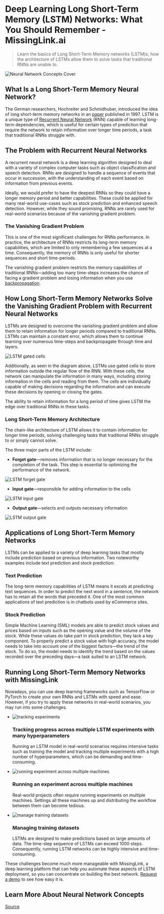 # Deep Learning Long Short-Term Memory (LSTM) Networks: What You Should Remember - MissingLink.ai

> Learn the basics of Long Short-Term Memory networks (LSTM)s, how the architecture of LSTMs allow them to solve tasks that traditional RNNs are unable to.

![Neural Network Concepts Cover](https://missinglink.ai/wp-content/uploads/2019/04/cover-Healthcare.png)

What Is a Long Short-Term Memory Neural Network?
------------------------------------------------

The German researchers, Hochreiter and Schmidhuber, introduced the idea of long short-term memory networks in an [paper](http://www.bioinf.jku.at/publications/older/2604.pdf) published in 1997. LSTM is a unique type of [Recurrent Neural Network](https://missinglink.ai/guides/neural-network-concepts/recurrent-neural-network-glossary-uses-types-basic-structure/) (RNN) capable of learning long-term dependencies, which is useful for certain types of prediction that require the network to retain information over longer time periods, a task that traditional RNNs struggle with.

The Problem with Recurrent Neural Networks
------------------------------------------

A recurrent neural network is a deep learning algorithm designed to deal with a variety of complex computer tasks such as object classification and speech detection. RNNs are designed to handle a sequence of events that occur in succession, with the understanding of each event based on information from previous events.

Ideally, we would prefer to have the deepest RNNs so they could have a longer memory period and better capabilities. These could be applied for many real-world use-cases such as stock prediction and enhanced speech detection. However, while they sound promising, RNNs are rarely used for real-world scenarios because of the vanishing gradient problem.

### The Vanishing Gradient Problem

This is one of the most significant challenges for RNNs performance. In practice, the architecture of RNNs restricts its long-term memory capabilities, which are limited to only remembering a few sequences at a time. Consequently, the memory of RNNs is only useful for shorter sequences and short time-periods.

The vanishing gradient problem restricts the memory capabilities of traditional RNNs—adding too many time-steps increases the chance of facing a gradient problem and losing information when you use [backpropagation](https://missinglink.ai/guides/neural-network-concepts/backpropagation-neural-networks-process-examples-code-minus-math/).

How Long Short-Term Memory Networks Solve the Vanishing Gradient Problem with Recurrent Neural Networks
-------------------------------------------------------------------------------------------------------

LSTMs are designed to overcome the vanishing gradient problem and allow them to retain information for longer periods compared to traditional RNNs. LSTMs can maintain a constant error, which allows them to continue learning over numerous time-steps and backpropagate through time and layers.

![LSTM gated cells](https://missinglink.ai/wp-content/uploads/2019/08/A.png)

Additionally, as seen in the diagram above, LSTMs use gated cells to store information outside the regular flow of the RNN. With these cells, the network can manipulate the information in many ways, including storing information in the cells and reading from them. The cells are individually capable of making decisions regarding the information and can execute these decisions by opening or closing the gates.

The ability to retain information for a long period of time gives LSTM the edge over traditional RNNs in these tasks.

### Long Short-Term Memory Architecture

The chain-like architecture of LSTM allows it to contain information for longer time periods, solving challenging tasks that traditional RNNs struggle to or simply cannot solve.

The three major parts of the LSTM include:

* **Forget gate**—removes information that is no longer necessary for the completion of the task. This step is essential to optimizing the performance of the network.

![LSTM forget gate](https://missinglink.ai/wp-content/uploads/2019/08/B.png)

* **Input gate**—responsible for adding information to the cells

![LSTM input gate](https://missinglink.ai/wp-content/uploads/2019/08/C.png)

* **Output gate**—selects and outputs necessary information

![LSTM output gate](https://missinglink.ai/wp-content/uploads/2019/08/D.png)

Applications of Long Short-Term Memory Networks
-----------------------------------------------

LSTMs can be applied to a variety of deep learning tasks that mostly include prediction based on previous information. Two noteworthy examples include text prediction and stock prediction:

### Text Prediction

The long-term memory capabilities of LSTM means it excels at predicting text sequences. In order to predict the next word in a sentence, the network has to retain all the words that preceded it. One of the most common applications of text prediction is in chatbots used by eCommerce sites.

### Stock Prediction

Simple Machine Learning (SML) models are able to predict stock values and prices based on inputs such as the opening value and the volume of the stock. While these values do take part in stock prediction, they lack a key component. To properly predict a stock value with high accuracy, the model needs to take into account one of the biggest factors—the trend of the stock. To do so, the model needs to identify the trend based on the values recorded over the preceding days—a task suited to an LSTM network.

Running Long Short-Term Memory Networks with MissingLink
--------------------------------------------------------

Nowadays, you can use deep learning frameworks such as TensorFlow or PyTorch to create your own RNNs and LSTMs with speed and ease. However, if you try to apply these networks in real-world scenarios, you may run into some challenges.

* ![tracking experiments](https://missinglink.ai/wp-content/uploads/2018/11/graph.png) 
  
  ### Tracking progress across multiple LSTM experiments with many hyperparameters
  
  Running an LSTM model in real-world scenarios requires intensive tasks such as training the model and tracking multiple experiments with a high number of hyperparameters, which can be demanding and time-consuming.

* ![running experiment across multiple machines](https://missinglink.ai/wp-content/uploads/2018/11/2server.png) 
  
  ### Running an experiment across multiple machines
  
  Real-world projects often require running experiments on multiple machines. Settings all these machines up and distributing the workflow between them can become tedious.

* ![manage training datasets](https://missinglink.ai/wp-content/uploads/2018/11/filepics.png) 
  
  ### Managing training datasets
  
  LSTMs are designed to make predictions based on large amounts of data. The time-step sequence of LSTMs can exceed 1000 steps. Consequently, running LSTM networks can be highly intensive and time-consuming.

These challenges become much more manageable with MissingLink, a deep learning platform that can help you automate these aspects of LSTM deployment, so you can concentrate on building the best network. [Request a demo](https://missinglink.ai/) to see how easy it is.

Learn More About Neural Network Concepts
----------------------------------------

[Source](https://missinglink.ai/guides/neural-network-concepts/deep-learning-long-short-term-memory-lstm-networks-remember/)